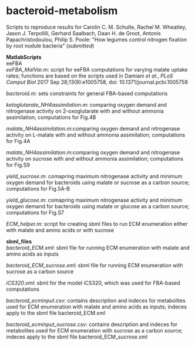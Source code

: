 # bacteroid-metabolism
Scripts to reproduce results for Carolin C. M. Schulte, Rachel M. Wheatley, Jason J. Terpolilli, Gerhard Saalbach, Daan H. de Groot, Antonis Papachristodoulou, Philip S. Poole: "How legumes control nitrogen fixation by root nodule bacteria" (*submitted*)

**MatlabScripts**\
eeFBA\
*eeFBA_MalVar.m*: script for eeFBA computations for varying malate uptake rates; functions are based on the scripts used in Damiani *et al.*, *PLoS Comput Biol* 2017 Sep 28;13(9):e1005758, doi: 10.1371/journal.pcbi.1005758 

*bacteroid.m*: sets constraints for general FBA-based computations

*ketoglutarate_NH4assimilation.m*: comparing oxygen demand and nitrogenase activity on 2-oxoglutarate with and without ammonia assimilation; computations for Fig.4B

*malate_NH4assimilation.m*:comparing oxygen demand and nitrogenase activity on L-malate with and without ammonia assimilation; computations for Fig.4A

*malate_NH4assimilation.m*:comparing oxygen demand and nitrogenase activity on sucrose with and without ammonia assimilation; computations for Fig.S9

*yield_sucrose.m*: comapring maximum nitrogenase activity and minimum oxygen demand for bacteroids using malate or sucrose as a carbon source; computations for Fig.5A-B

*yield_glucose.m*: comapring maximum nitrogenase activity and minimum oxygen demand for bacteroids using malate or glucose as a carbon source; computations for Fig.S7

*ECM_helper.m*: script for creating sbml files to run ECM enumeration either with malate and amino acids or with sucrose


**sbml_files**\
*bacteroid_ECM.xml*: sbml file for running ECM enumeration with malate and amino acids as inputs

*bacteroid_ECM_sucrose.xml*: sbml file for running ECM enumeration with sucrose as a carbon source

*iCS320.xml*: sbml for the model iCS320, which was used for FBA-based computations


*bacteroid_ecminput.csv*: contains description and indeces for metabolites used for ECM enumeration with malate and amino acids as inputs; indeces apply to the sbml file bacteroid_ECM.xml

*bacteroid_ecminput_sucrose.csv*: contains description and indeces for metabolites used for ECM enumeration with sucrose as a carbon source; indeces apply to the sbml file bacteroid_ECM_sucrose.xml

